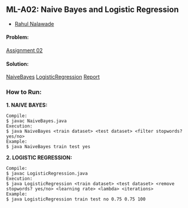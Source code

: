 ## ML-A02: Naive Bayes and Logistic Regression

- [Rahul Nalawade](https://github.com/rahul1947) 

#### Problem: 
[Assignment 02](https://github.com/rahul1947/ML-A02-Naive-Bayes-and-Logistic-Regression/blob/master/Assignment%202.pdf)

#### Solution:
[NaiveBayes](https://github.com/rahul1947/ML-A02-Naive-Bayes-and-Logistic-Regression/blob/master/NaiveBayes.java)
[LogisticRegression](https://github.com/rahul1947/ML-A02-Naive-Bayes-and-Logistic-Regression/blob/master/LogisticRegression.java)
[Report](https://github.com/rahul1947/ML-A02-Naive-Bayes-and-Logistic-Regression/blob/master/rsn170330_A02.pdf)

### How to Run:

**1. NAIVE BAYES:** 
```
Compile:
$ javac NaiveBayes.java
Execution:
$ java NaiveBayes <train dataset> <test dataset> <filter stopwords? yes/no>
Example: 
$ java NaiveBayes train test yes
```

**2. LOGISTIC REGRESSION:** 
```
Compile: 
$ javac LogisticRegression.java
Execution:
$ java LogisticRegression <train dataset> <test dataset> <remove stopwords? yes/no> <learning rate> <lambda> <iterations>
Example: 
$ java LogisticRegression train test no 0.75 0.75 100
```
